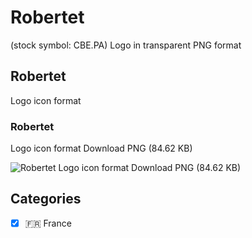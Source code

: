 # Robertet
 (stock symbol: CBE.PA) Logo in transparent PNG format

## Robertet
 Logo icon format

### Robertet
 Logo icon format Download PNG (84.62 KB)

![Robertet
 Logo icon format Download PNG (84.62 KB)](/img/orig/CBE.PA-ee26882c.png)



## Categories
- [x] 🇫🇷 France
